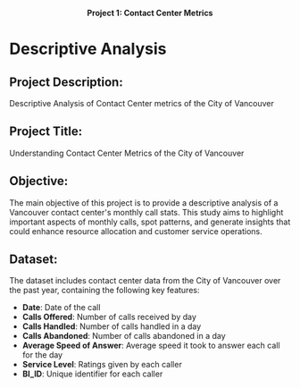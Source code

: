 

<p align="center"><strong>Project 1: Contact Center Metrics</strong></p>

# Descriptive Analysis

## Project Description:
Descriptive Analysis of Contact Center metrics of the City of Vancouver

## Project Title:
Understanding Contact Center Metrics of the City of Vancouver

## Objective:
The main objective of this project is to provide a descriptive analysis of a Vancouver contact center's monthly call stats. This study aims to highlight important aspects of monthly calls, spot patterns, and generate insights that could enhance resource allocation and customer service operations.

## Dataset:
The dataset includes contact center data from the City of Vancouver over the past year, containing the following key features:
- **Date**: Date of the call
- **Calls Offered**: Number of calls received by day
- **Calls Handled**: Number of calls handled in a day
- **Calls Abandoned**: Number of calls abandoned in a day
- **Average Speed of Answer**: Average speed it took to answer each call for the day
- **Service Level**: Ratings given by each caller
- **BI_ID**: Unique identifier for each caller

